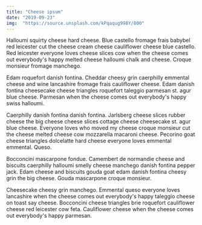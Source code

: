 ```yaml
---
title: "Cheese ipsum"
date: "2019-09-23"
img:  "https://source.unsplash.com/kPqaqug998Y/800"
---
```


Halloumi squirty cheese hard cheese. Blue castello fromage frais babybel red leicester cut the cheese cream cheese cauliflower cheese blue castello. Red leicester everyone loves cheese slices cow when the cheese comes out everybody's happy melted cheese halloumi chalk and cheese. Croque monsieur fromage manchego.

Edam roquefort danish fontina. Cheddar cheesy grin caerphilly emmental cheese and wine lancashire fromage frais cauliflower cheese. Edam danish fontina cheesecake cheese triangles roquefort taleggio parmesan st. agur blue cheese. Parmesan when the cheese comes out everybody's happy swiss halloumi.

Caerphilly danish fontina danish fontina. Jarlsberg cheese slices rubber cheese the big cheese cheese slices cottage cheese cheesecake st. agur blue cheese. Everyone loves who moved my cheese croque monsieur cut the cheese melted cheese cow mozzarella macaroni cheese. Pecorino goat cheese triangles dolcelatte hard cheese everyone loves emmental emmental. Queso.

Bocconcini mascarpone fondue. Camembert de normandie cheese and biscuits caerphilly halloumi smelly cheese manchego danish fontina pepper jack. Edam cheese and biscuits gouda goat edam danish fontina cheesy grin the big cheese. Gouda mascarpone croque monsieur.

Cheesecake cheesy grin manchego. Emmental queso everyone loves lancashire when the cheese comes out everybody's happy taleggio cheese on toast say cheese. Bocconcini cheese triangles brie roquefort cauliflower cheese red leicester cow feta. Cauliflower cheese when the cheese comes out everybody's happy parmesan.